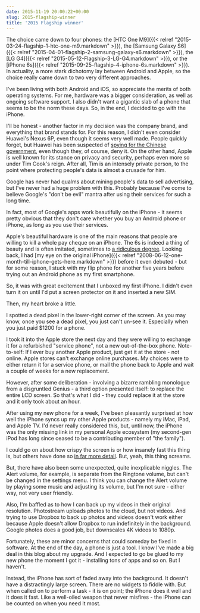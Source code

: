```yaml
---
date: 2015-11-19 20:00:22+00:00
slug: 2015-flagship-winner
title: '2015 Flagship winner'
---
```


The choice came down to four phones: the [HTC One M9]({{< relref "2015-03-24-flagship-1-htc-one-m9.markdown" >}}), the [Samsung Galaxy S6]({{< relref "2015-04-01-flagship-2-samsung-galaxy-s6.markdown" >}}), the [LG G4]({{< relref "2015-05-12-Flagship-3-LG-G4.markdown" >}}), or the [iPhone 6s]({{< relref "2015-09-25-flagship-4-iphone-6s.markdown" >}}). In actuality, a more stark dichotomy lay between Android and Apple, so the choice really came down to two very different approaches.

I've been living with both Android and iOS, so appreciate the merits of both operating systems. For me, hardware was a bigger consideration, as well as ongoing software support. I also didn't want a gigantic slab of a phone that seems to be the norm these days. So, in the end, I decided to go with the iPhone.

<!--more-->

I'll be honest - another factor in my decision was the company brand, and everything that brand stands for. For this reason, I didn't even consider Huawei's Nexus 6P, even though it seems very well made. People quickly forget, but Huawei has been suspected of [spying for the Chinese government](http://gizmodo.com/5949821/chinas-biggest-telecomms-are-officially-national-security-risks-updated), even though they, of course, deny it. On the other hand, Apple is well known for its stance on privacy and security, perhaps even more so under Tim Cook's reign. After all, Tim is an intensely private person, to the point where protecting people's data is almost a crusade for him.

Google has never had qualms about mining people's data to sell advertising, but I've never had a huge problem with this. Probably because I've come to believe Google's "don't be evil" mantra after using their services for such a long time.

In fact, most of Google's apps work beautifully on the iPhone - it seems pretty obvious that they don't care whether you buy an Android phone or iPhone, as long as you use their services.

Apple's beautiful hardware is one of the main reasons that people are willing to kill a whole pay cheque on an iPhone. The 6s is indeed a thing of beauty and is often imitated, sometimes to [a ridiculous degree](http://www.theverge.com/2015/10/27/9620318/htc-one-a9-review-android-iphone). Looking back, I had [my eye on the original iPhone]({{< relref "2008-06-12-one-month-till-iphone-gets-here.markdown" >}}) before it even debuted - but for some reason, I stuck with my flip phone for another five years before trying out an Android phone as my first smartphone.

So, it was with great excitement that I unboxed my first iPhone. I didn't even turn it on until I'd put a screen protector on it and inserted a new SIM. 

Then, my heart broke a little.

I spotted a dead pixel in the lower-right corner of the screen. As you may know, once you see a dead pixel, you just can't un-see it. Especially when you just paid $1200 for a phone. 

I took it into the Apple store the next day and they were willing to exchange it for a refurbished "service phone", not a new out-of-the-box phone. Note-to-self: If I ever buy another Apple product, just get it at the store - not online. Apple stores can't exchange online purchases. My choices were to either return it for a service phone, or mail the phone back to Apple and wait a couple of weeks for a new replacement.

However, after some deliberation - involving a bizarre rambling monologue from a disgruntled Genius - a third option presented itself: to replace the entire LCD screen. So that's what I did - they could replace it at the store and it only took about an hour.

After using my new phone for a week, I've been pleasantly surprised at how well the iPhone syncs up my other Apple products - namely my iMac, iPad, and Apple TV. I'd never really considered this, but, until now, the iPhone was the only missing link in my personal Apple ecosystem (my second-gen iPod has long since ceased to be a contributing member of "the family").

I could go on about how crispy the screen is or how insanely fast this thing is, but others have done so [in far more detail](http://www.anandtech.com/show/9686/the-apple-iphone-6s-and-iphone-6s-plus-review). But, yeah, this thing screams.

But, there have also been some unexpected, quite inexplicable niggles. The Alert volume, for example, is separate from the Ringtone volume, but can't be changed in the settings menu. I think you can change the Alert volume by playing some music and adjusting its volume, but I'm not sure - either way, not very user friendly.

Also, I'm baffled as to how I can back up my videos in their original resolution. Photostream uploads photos to the cloud, but not videos. And trying to use Dropbox to back up photos and videos doesn't work either because Apple doesn't allow Dropbox to run indefinitely in the background. Google photos does a good job, but downscales 4K videos to 1080p.

Fortunately, these are minor concerns that could someday be fixed in software. At the end of the day, a phone is just a tool. I know I've made a big deal in this blog about my upgrade. And I expected to go be glued to my new phone the moment I got it - installing tons of apps and so on. But I haven't.

Instead, the iPhone has sort of faded away into the background. It doesn't have a distractingly large screen. There are no widgets to fiddle with. But when called on to perform a task - it is on point; the iPhone does it well and it does it fast. Like a well-oiled weapon that never misfires - the iPhone can be counted on when you need it most.